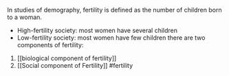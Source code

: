 In studies of demography, fertility is defined as the number of children born to a woman.
- High-fertility society: most women have several children
- Low-fertility society: most women have few children
there are two components of fertility:

1. [[biological component of fertility]] 
2. [[Social component of Fertility]] 
#fertility
